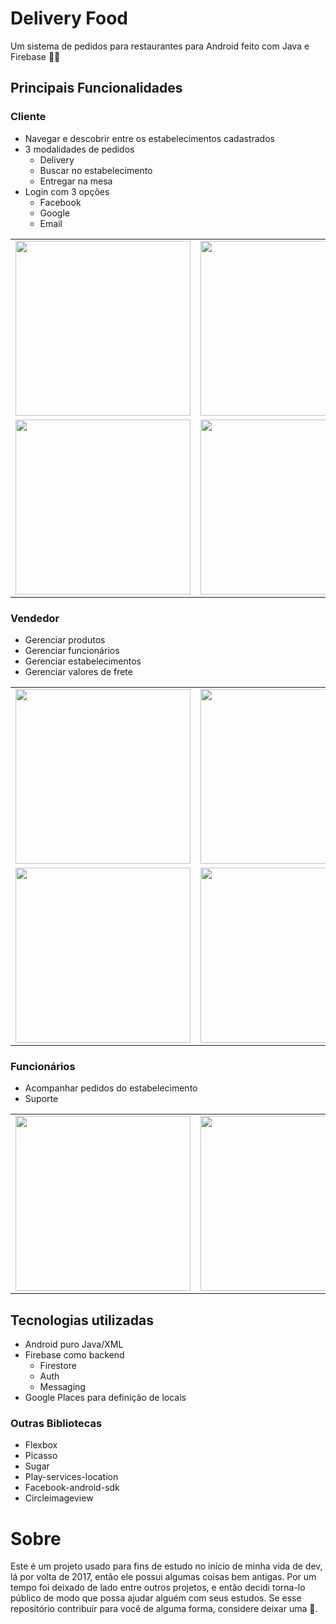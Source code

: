 # Delivery Food
Um sistema de pedidos para restaurantes para Android feito com Java e Firebase 🚀🚀

## Principais Funcionalidades

### Cliente

- Navegar e descobrir entre os estabelecimentos cadastrados
- 3 modalidades de pedidos
  - Delivery
  - Buscar no estabelecimento
  - Entregar na mesa
- Login com 3 opções
  - Facebook
  - Google
  - Email
 
 
 <table>
  <tr> 
    <td><img src="https://github.com/ReniDelonzek/Delivery-Demo/blob/master/screenshots/tia4126629776353254029.png" width="280px" /></td>
    <td><img src="https://github.com/ReniDelonzek/Delivery-Demo/blob/master/screenshots/tia943688345741279241.png" width="280px" /></td>
    <td><img src="https://github.com/ReniDelonzek/Delivery-Demo/blob/master/screenshots/tia3779581890229945996.png" width="280px" /></td>
    <td><img src="https://github.com/ReniDelonzek/Delivery-Demo/blob/master/screenshots/tia2380444679888390979.png" width="280px" /></td>
  <tr>
   <td><img src="https://github.com/ReniDelonzek/Delivery-Demo/blob/master/screenshots/tia5791609203425261722.png" width="280px" /></td> 
    <td><img src="https://github.com/ReniDelonzek/Delivery-Demo/blob/master/screenshots/tia4559661193703501904.png" width="280px" /></td>
    <td><img src="https://github.com/ReniDelonzek/Delivery-Demo/blob/master/screenshots/tia3914972708711774834.png" width="280px" /></td>
    <td><img src="https://github.com/ReniDelonzek/Delivery-Demo/blob/master/screenshots/tia5392182057767386456.png" width="280px" /></td> 
  </tr>
</table>
 
 
### Vendedor
- Gerenciar produtos
- Gerenciar funcionários
- Gerenciar estabelecimentos
- Gerenciar valores de frete

 <table>
  <tr>
    <td><img src="https://github.com/ReniDelonzek/Delivery-Demo/blob/master/screenshots/tia4126629776353254029.png" width="280px" /></td>
    <td><img src="https://github.com/ReniDelonzek/Delivery-Demo/blob/master/screenshots/tia376781490876821054.jpeg" width="280px" /></td>
    <td><img src="https://github.com/ReniDelonzek/Delivery-Demo/blob/master/screenshots/tia1154372307893135009.png" width="280px" /></td>
    <td><img src="https://github.com/ReniDelonzek/Delivery-Demo/blob/master/screenshots/tia938856430890402555.png" width="280px" /></td>
  </tr>
  <tr>
    <td><img src="https://github.com/ReniDelonzek/Delivery-Demo/blob/master/screenshots/tia1854312945720584747.png" width="280px" /></td>
    <td><img src="https://github.com/ReniDelonzek/Delivery-Demo/blob/master/screenshots/tia6939840863797470027.png" width="280px" /></td>
    <td><img src="https://github.com/ReniDelonzek/Delivery-Demo/blob/master/screenshots/tia938856430890402555.png" width="280px" /></td>
  </tr>
</table>  
  

### Funcionários
- Acompanhar pedidos do estabelecimento
- Suporte


 <table>
  <tr>
    <td><img src="https://github.com/ReniDelonzek/Delivery-Demo/blob/master/screenshots/tia376781490876821012.png" width="280px" /></td>
    <td><img src="https://github.com/ReniDelonzek/Delivery-Demo/blob/master/screenshots/tia7863150511765034516.png" width="280px" /></td>
  </tr>
</table>
  
  
## Tecnologias utilizadas

- Android puro Java/XML 
- Firebase como backend
  - Firestore
  - Auth
  - Messaging
- Google Places para definição de locais

### Outras Bibliotecas

- Flexbox
- Picasso
- Sugar
- Play-services-location
- Facebook-android-sdk
- Circleimageview


# Sobre

Este é um projeto usado para fins de estudo no início de minha vida de dev, lá por volta de 2017, então ele possui algumas coisas bem antigas. Por um tempo foi deixado de lado entre outros projetos, e então decidi torna-lo público de modo que possa ajudar alguém com seus estudos. Se esse repositório contribuir para você de alguma forma, considere deixar uma 🌟. 
